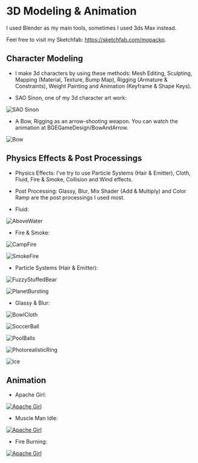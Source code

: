 # 3D Modeling & Animation

I used Blender as my main tools, sometimes I used 3ds Max instead.

Feel free to visit my Sketchfab: <https://sketchfab.com/mopackp>.

## Character Modeling

* I make 3d characters by using these methods: Mesh Editing, Sculpting, Mapping (Material, Texture, Bump Map), Rigging (Armature & Constraints), Weight Painting and Animation (Keyframe & Shape Keys).

* SAO Sinon, one of my 3d character art work:

![](Images/SAOSinon.png "SAO Sinon")


* A Bow, Rigging as an arrow-shooting weapon. You can watch the animation at BGEGameDesign/BowAndArrow.

![](Images/Bow.png "Bow")

## Physics Effects & Post Processings

* Physics Effects: I've try to use Particle Systems (Hair & Emitter), Cloth, Fluid, Fire & Smoke, Collision and Wind effects.

* Post Processing: Glassy, Blur, Mix Shader (Add & Multiply) and Color Ramp are the post processings I used most.

* Fluid: 

![](Images/AboveWater.png "AboveWater")

* Fire & Smoke:

![](Images/CampFire.png "CampFire")

![](Images/SmokeFire.png "SmokeFire")

* Particle Systems (Hair & Emitter):

![](Images/FuzzyStuffedBear.png "FuzzyStuffedBear")

![](Images/PlanetBursting.png "PlanetBursting")

* Glassy & Blur:

![](Images/BowlCloth.png "BowlCloth")

![](Images/SoccerBall.png "SoccerBall")

![](Images/PoolBalls.png "PoolBalls")

![](Images/PhotorealisticRing.png "PhotorealisticRing")

![](Images/Ice.png "Ice")


## Animation

* Apache Girl:

[![Apache Girl](https://img.youtube.com/vi/iAz-1SeMezM/0.jpg)](https://www.youtube.com/watch?v=iAz-1SeMezM)


* Muscle Man Idle:

[![Apache Girl](https://img.youtube.com/vi/zV2jGP76qbg/0.jpg)](https://www.youtube.com/watch?v=zV2jGP76qbg)


* Fire Burning:

[![Apache Girl](https://img.youtube.com/vi/RKwXF-CrNq4/0.jpg)](https://www.youtube.com/watch?v=RKwXF-CrNq4)

